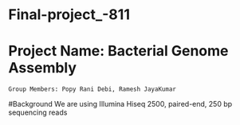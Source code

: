 # Final-project_-811
# Project Name: Bacterial Genome Assembly
    Group Members: Popy Rani Debi, Ramesh JayaKumar
#Background
     We are using Illumina Hiseq 2500, paired-end, 250 bp sequencing reads
